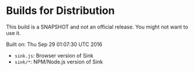 # Builds for Distribution

This build is a SNAPSHOT and not an official release.  You might not want to use it.

Built on: Thu Sep 29 01:07:30 UTC 2016

* `sink.js`: Browser version of Sink
* `sink/*`: NPM/Node.js version of Sink
